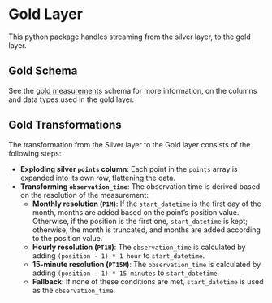 # Gold Layer

This python package handles streaming from the silver layer, to the gold layer.

## Gold Schema

See the [gold measurements](src/opengeh_gold/domain/schemas/gold_measurements.py) schema for more information, on the columns and data types used in the gold layer.

## Gold Transformations

The transformation from the Silver layer to the Gold layer consists of the following steps:

- **Exploding silver `points` column**: Each point in the `points` array is expanded into its own row, flattening the data.
- **Transforming `observation_time`**: The observation time is derived based on the resolution of the measurement:
   - **Monthly resolution (`P1M`)**: If the `start_datetime` is the first day of the month, months are added based on the point’s position value. Otherwise, if the position is the first one, `start_datetime` is kept; otherwise, the month is truncated, and months are added according to the position value.
   - **Hourly resolution (`PT1H`)**: The `observation_time` is calculated by adding `(position - 1) * 1 hour` to `start_datetime`.
   - **15-minute resolution (`PT15M`)**: The `observation_time` is calculated by adding `(position - 1) * 15 minutes` to `start_datetime`.
   - **Fallback**: If none of these conditions are met, `start_datetime` is used as the `observation_time`.
